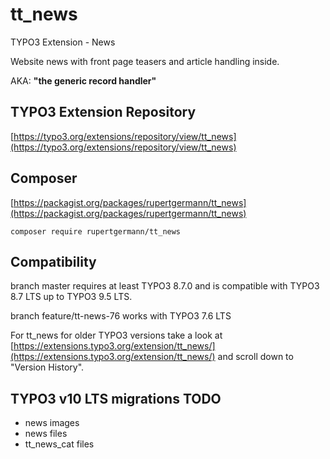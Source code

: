 # tt_news

TYPO3 Extension - News

Website news with front page teasers and article handling inside. 

AKA: **"the generic record handler"**

## TYPO3 Extension Repository
 
[https://typo3.org/extensions/repository/view/tt_news](https://typo3.org/extensions/repository/view/tt_news)



## Composer

[https://packagist.org/packages/rupertgermann/tt_news](https://packagist.org/packages/rupertgermann/tt_news)

    composer require rupertgermann/tt_news
    
## Compatibility

branch master requires at least TYPO3 8.7.0 and is compatible with TYPO3 8.7 LTS up to TYPO3 9.5 LTS.

branch feature/tt-news-76 works with TYPO3 7.6 LTS

For tt_news for older TYPO3 versions take a look at [https://extensions.typo3.org/extension/tt_news/](https://extensions.typo3.org/extension/tt_news/)  and scroll down to "Version History".      


## TYPO3 v10 LTS migrations TODO

- news images
- news files
- tt_news_cat files
